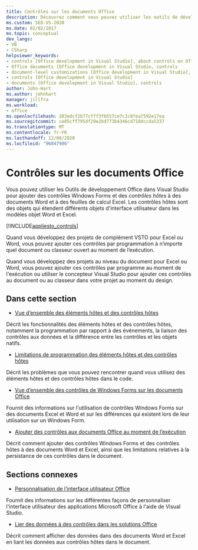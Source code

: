 ```yaml
---
title: Contrôles sur les documents Office
description: Découvrez comment vous pouvez utiliser les outils de développement Office dans Visual Studio pour ajouter des contrôles de Windows Forms et des contrôles hôtes à des documents Word et à des feuilles de calcul Excel.
ms.custom: SEO-VS-2020
ms.date: 02/02/2017
ms.topic: conceptual
dev_langs:
- VB
- CSharp
helpviewer_keywords:
- controls [Office development in Visual Studio], about controls on Office documents
- Office documents [Office development in Visual Studio, controls
- document-level customizations [Office development in Visual Studio], controls
- controls [Office development in Visual Studio]
- documents [Office development in Visual Studio], controls
author: John-Hart
ms.author: johnhart
manager: jillfra
ms.workload:
- office
ms.openlocfilehash: 203edcf2b77cfff3fb557ce7c1c8fea7592e17ea
ms.sourcegitcommit: ce85cff795df29e2bd773b4346cd718dccda5337
ms.translationtype: MT
ms.contentlocale: fr-FR
ms.lasthandoff: 12/08/2020
ms.locfileid: "96847986"
---
```

# <a name="controls-on-office-documents"></a>Contrôles sur les documents Office
  Vous pouvez utiliser les Outils de développement Office dans Visual Studio pour ajouter des contrôles Windows Forms et des *contrôles hôtes* à des documents Word et à des feuilles de calcul Excel. Les contrôles hôtes sont des objets qui étendent différents objets d'interface utilisateur dans les modèles objet Word et Excel.

 [!INCLUDE[appliesto_controls](../vsto/includes/appliesto-controls-md.md)]

 Quand vous développez des projets de complément VSTO pour Excel ou Word, vous pouvez ajouter ces contrôles par programmation à n’importe quel document ou classeur ouvert au moment de l’exécution.

 Quand vous développez des projets au niveau du document pour Excel ou Word, vous pouvez ajouter ces contrôles par programme au moment de l'exécution ou utiliser le concepteur Visual Studio pour ajouter ces contrôles au document ou au classeur dans votre projet au moment du design.

## <a name="in-this-section"></a>Dans cette section
- [Vue d’ensemble des éléments hôtes et des contrôles hôtes](../vsto/host-items-and-host-controls-overview.md)

 Décrit les fonctionnalités des éléments hôtes et des contrôles hôtes, notamment la programmation par rapport à des événements, la liaison des contrôles aux données et la différence entre les contrôles et les objets natifs.

- [Limitations de programmation des éléments hôtes et des contrôles hôtes](../vsto/programmatic-limitations-of-host-items-and-host-controls.md)

 Décrit les problèmes que vous pouvez rencontrer quand vous utilisez des éléments hôtes et des contrôles hôtes dans le code.

- [Vue d’ensemble des contrôles de Windows Forms sur les documents Office](../vsto/windows-forms-controls-on-office-documents-overview.md)

 Fournit des informations sur l'utilisation de contrôles Windows Forms sur des documents Excel et Word et sur les différences qui existent lors de leur utilisation sur un Windows Form.

- [Ajouter des contrôles aux documents Office au moment de l’exécution](../vsto/adding-controls-to-office-documents-at-run-time.md)

 Décrit comment ajouter des contrôles Windows Forms et des contrôles hôtes à des documents Word et Excel, ainsi que les limitations relatives à la persistance de ces contrôles dans le document.

## <a name="related-sections"></a>Sections connexes
- [Personnalisation de l’interface utilisateur Office](../vsto/office-ui-customization.md)

 Fournit des informations sur les différentes façons de personnaliser l'interface utilisateur des applications Microsoft Office à l'aide de Visual Studio.

- [Lier des données à des contrôles dans les solutions Office](../vsto/binding-data-to-controls-in-office-solutions.md)

 Décrit comment afficher des données dans des documents Word et Excel en liant les données aux contrôles hôtes dans le document.
